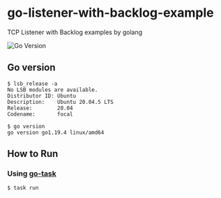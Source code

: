 # go-listener-with-backlog-example

TCP Listener with Backlog examples by golang

![Go Version](https://img.shields.io/badge/go-1.19-blue.svg)

## Go version

```shell script
$ lsb_release -a
No LSB modules are available.
Distributor ID: Ubuntu
Description:    Ubuntu 20.04.5 LTS
Release:        20.04
Codename:       focal

$ go version
go version go1.19.4 linux/amd64
```

## How to Run

### Using [go-task](https://taskfile.dev/)

```sh
$ task run
```


